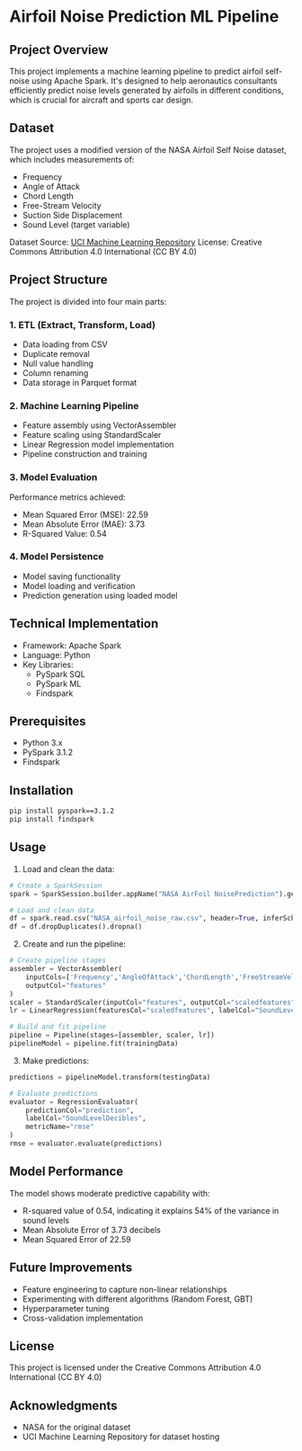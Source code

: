 # Airfoil Noise Prediction ML Pipeline

## Project Overview
This project implements a machine learning pipeline to predict airfoil self-noise using Apache Spark. It's designed to help aeronautics consultants efficiently predict noise levels generated by airfoils in different conditions, which is crucial for aircraft and sports car design.

## Dataset
The project uses a modified version of the NASA Airfoil Self Noise dataset, which includes measurements of:
- Frequency
- Angle of Attack
- Chord Length
- Free-Stream Velocity
- Suction Side Displacement
- Sound Level (target variable)

Dataset Source: [UCI Machine Learning Repository](https://archive.ics.uci.edu/dataset/291/airfoil+self+noise)
License: Creative Commons Attribution 4.0 International (CC BY 4.0)

## Project Structure
The project is divided into four main parts:

### 1. ETL (Extract, Transform, Load)
- Data loading from CSV
- Duplicate removal
- Null value handling
- Column renaming
- Data storage in Parquet format

### 2. Machine Learning Pipeline
- Feature assembly using VectorAssembler
- Feature scaling using StandardScaler
- Linear Regression model implementation
- Pipeline construction and training

### 3. Model Evaluation
Performance metrics achieved:
- Mean Squared Error (MSE): 22.59
- Mean Absolute Error (MAE): 3.73
- R-Squared Value: 0.54

### 4. Model Persistence
- Model saving functionality
- Model loading and verification
- Prediction generation using loaded model

## Technical Implementation
- Framework: Apache Spark
- Language: Python
- Key Libraries:
  - PySpark SQL
  - PySpark ML
  - Findspark

## Prerequisites
- Python 3.x
- PySpark 3.1.2
- Findspark

## Installation
```bash
pip install pyspark==3.1.2
pip install findspark
```

## Usage
1. Load and clean the data:
```python
# Create a SparkSession
spark = SparkSession.builder.appName("NASA AirFoil NoisePrediction").getOrCreate()

# Load and clean data
df = spark.read.csv("NASA_airfoil_noise_raw.csv", header=True, inferSchema=True)
df = df.dropDuplicates().dropna()
```

2. Create and run the pipeline:
```python
# Create pipeline stages
assembler = VectorAssembler(
    inputCols=['Frequency','AngleOfAttack','ChordLength','FreeStreamVelocity','SuctionSideDisplacement'], 
    outputCol="features"
)
scaler = StandardScaler(inputCol="features", outputCol="scaledfeatures")
lr = LinearRegression(featuresCol="scaledfeatures", labelCol="SoundLevelDecibles")

# Build and fit pipeline
pipeline = Pipeline(stages=[assembler, scaler, lr])
pipelineModel = pipeline.fit(trainingData)
```

3. Make predictions:
```python
predictions = pipelineModel.transform(testingData)

# Evaluate predictions
evaluator = RegressionEvaluator(
    predictionCol="prediction", 
    labelCol="SoundLevelDecibles", 
    metricName="rmse"
)
rmse = evaluator.evaluate(predictions)
```

## Model Performance
The model shows moderate predictive capability with:
- R-squared value of 0.54, indicating it explains 54% of the variance in sound levels
- Mean Absolute Error of 3.73 decibels
- Mean Squared Error of 22.59

## Future Improvements
- Feature engineering to capture non-linear relationships
- Experimenting with different algorithms (Random Forest, GBT)
- Hyperparameter tuning
- Cross-validation implementation

## License
This project is licensed under the Creative Commons Attribution 4.0 International (CC BY 4.0)

## Acknowledgments
- NASA for the original dataset
- UCI Machine Learning Repository for dataset hosting